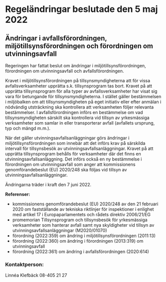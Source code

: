# Regeländringar beslutade den 5 maj 2022

## Ändringar i avfallsförordningen, miljötillsynsförordningen och förordningen om utvinningsavfall

Regeringen har fattat beslut om ändringar i miljötillsynsförordningen, förordningen om utvinningsavfall och avfallsförordningen.

Kravet i miljötillsynsförordningen på tillsynsmyndigheterna att för vissa avfallsverksamheter upprätta s.k. tillsynsprogram tas bort. Kravet på att upprätta tillsynsprogram för alla typer av avfallsverksamheter har visat sig vara för betungande för tillsynsmyndigheterna. I stället gäller bestämmelsen i miljöbalken om att tillsynsmyndigheten på eget initiativ eller efter anmälan i nödvändig utsträckning ska kontrollera att verksamheten följer relevanta bestämmelser. I avfallsförordningen införs en bestämmelse om vad tillsynsmyndigheten särskilt ska kontrollera vid tillsyn av yrkesmässiga verksamheter som samlar in eller transporterar avfall (avfallets ursprung, typ och mängd m.m.).

När det gäller utvinningsavfallsanläggningar görs ändringar i miljötillsynsförordningen som innebär att det införs krav på särskilda intervall för tillsynsbesök av utvinningsavfallsanläggningar. Kravet på att upprätta tillsynsprogram behålls för verksamheter där det finns en utvinningsavfallsanläggning. Det införs också en ny bestämmelse i förordningen om utvinningsavfall som anger att kommissionens genomförandebeslut (EU) 2020/248 ska följas vid tillsyn av utvinningsavfallsanläggningar.

Ändringarna träder i kraft den 7 juni 2022\.

**Referenser:**

* kommissionens genomförandebeslut (EU) 2020/248 av den 21 februari 2020 om fastställande av tekniska riktlinjer för inspektioner i enlighet med artikel 17 i Europaparlamentets och rådets direktiv 2006/21/EG
* promemorian Tillsynsprogram och tillsynsbesök för yrkesmässiga verksamheter som hanterar avfall samt nya skyldigheter vid tillsyn av utvinningsavfallsanläggningar (M2020/01070\)
* förordning (2022:359\) om ändring i miljötillsynsförordningen (2011:13\)
* förordning (2022:360\) om ändring i förordningen (2013:319\) om utvinningsavfall
* förordning (2022:361\) om ändring i avfallsförordningen (2020:614\)

### Kontaktperson:

Linnéa Klefbäck 08\-405 21 27
